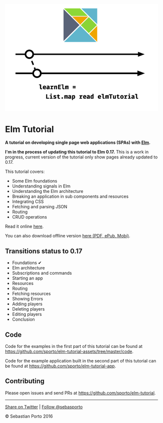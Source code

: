 
![Logo](../logo-v02.png)
# Elm Tutorial

__A tutorial on developing single page web applications (SPAs) with [Elm](http://elm-lang.org/).__

__I'm in the process of updating this tutorial to Elm 0.17.__ This is a work in progress, current version of the tutorial only show pages already updated to 0.17.

This tutorial covers:

- Some Elm foundations
- Understanding signals in Elm
- Understanding the Elm architecture
- Breaking an application in sub components and resources
- Integrating CSS
- Fetching and parsing JSON
- Routing
- CRUD operations

Read it online [here](http://www.elm-tutorial.org/).

You can also download offline version [here (PDF, ePub, Mobi)](https://www.gitbook.com/book/sporto/elm-tutorial/details).

## Transitions status to 0.17

- Foundations ✔
- Elm architecture
- Subscriptions and commands
- Starting an app
- Resources
- Routing
- Fetching resources
- Showing Errors
- Adding players
- Deleting players
- Editing players
- Conclusion

## Code

Code for the examples in the first part of this tutorial can be found at
<https://github.com/sporto/elm-tutorial-assets/tree/master/code>.

Code for the example application built in the second part of this tutorial can be
found at <https://github.com/sporto/elm-tutorial-app>.

## Contributing

Please open issues and send PRs at <https://github.com/sporto/elm-tutorial>.

---

[Share on Twitter](https://twitter.com/intent/tweet?&text=Elm%20Tutorial&url=http%3A%2F%2Fwww.elm-tutorial.org&via=sebasporto) | [Follow @sebasporto](https://twitter.com/intent/user?screen_name=sebasporto)

© Sebastian Porto 2016
